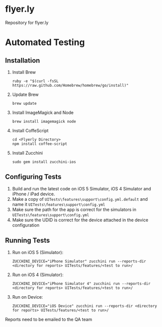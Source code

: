 flyer.ly
========

Repository for flyer.ly

Automated Testing
=================

Installation
------------

1. Install Brew

   ```ruby -e "$(curl -fsSL https://raw.github.com/Homebrew/homebrew/go/install)"```

2. Update Brew 

   ```brew update``` 

3. Install ImageMagick and Node

   ```brew install imagemagick node```

4. Install CoffeScript

   ```
   cd <Flyerly Directory>
   npm install coffee-script
   ```

5. Install Zucchini

   ```sudo gem install zucchini-ios```


Configuring Tests
-----------------

1. Build and run the latest code on iOS 5 Simulator, iOS 4 Simulator and iPhone / iPad device.
2. Make a copy of ```UITests\features\support\config.yml.default``` and name it ```UITests\features\support\config.yml```
3. Make sure the path for the app is correct for the simulators in ```UITests\features\support\config.yml```
4. Make sure the UDID is correct for the device attached in the device configuration

Running Tests
-------------

1. Run on iOS 5 (Simulator):

   ```ZUCCHINI_DEVICE="iPhone Simulator" zucchini run --reports-dir <directory for reports> UITests/features/<test to run>/```

2. Run on iOS 4 (Simulator):

   ```ZUCCHINI_DEVICE="iPhone Simulator 4" zucchini run --reports-dir <directory for reports> UITests/features/<test to run>/```
   
3. Run on Device:

   ```ZUCCHINI_DEVICE="iOS Device" zucchini run --reports-dir <directory for reports> UITests/features/<test to run>/``` 

Reports need to be emailed to the QA team
